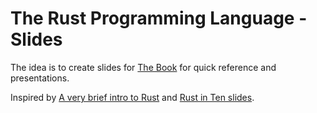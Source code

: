 # The Rust Programming Language - Slides

The idea is to create slides for [The Book](https://doc.rust-lang.org/book/second-edition/) for quick reference and presentations.

Inspired by [A very brief intro to Rust](https://github.com/ashleygwilliams/a-very-brief-intro-to-rust) and [Rust in Ten slides](https://github.com/steveklabnik/rust-in-ten-slides).
